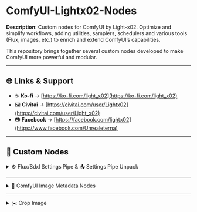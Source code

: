 # ComfyUI-Lightx02-Nodes

**Description**: Custom nodes for ComfyUI by Light-x02. Optimize and simplify workflows, adding utilities, samplers, schedulers and various tools (Flux, images, etc.) to enrich and extend ComfyUI’s capabilities.

This repository brings together several custom nodes developed to make ComfyUI more powerful and modular.

---

## 🌐 Links & Support
- ☕ **Ko-fi** → [https://ko-fi.com/light_x02](https://ko-fi.com/light_x02)  
- 🖼️ **Civitai** → [https://civitai.com/user/Lightx02](https://civitai.com/user/Light_x02)  
- 📷 **Facebook** → [https://facebook.com/lightx02](https://www.facebook.com/Unrealeterna)

---

## 🧩 Custom Nodes

<details>
<summary>⚙️ Flux/Sdxl Settings Pipe & 📤 Settings Pipe Unpack</summary>

# ComfyUI — ⚙️ Flux/Sdxl Settings Pipe & 📤 Settings Pipe Unpack

> These two nodes are designed to simplify **Flux** and **SDXL** workflows: a single node to configure resolution and sampling parameters, and a second node to unpack fields from the **pipe**.

---

## ⚙️ Flux/Sdxl Settings Pipe

### Description

Central node that **prepares settings** for **Flux** *or* **SDXL**. It offers two lists of model-specific resolutions (Flux vs SDXL) and a **switch** (`mode_resolution`) to toggle between them. It computes and outputs a **pipe** (structured object) containing everything needed for proper sampling, along with individual outputs (latent, width/height, sampler, sigmas, etc.).

### Main Features

- **Flux/SDXL switchable mode** (`mode_resolution`) with **resolutions adapted** to each model family.
- **Preset resolutions** + **overrides** (`width_override`, `height_override`) and **flip orientation** (swap W/H) for faster setup.
- **Sampler & Scheduler**: select from ComfyUI’s official samplers and schedulers.
- **Steps & Denoise**: fine control over iteration count and denoising strength.
- **Guidance & CFG**: manage guidance (written into conditioning) and expose a dedicated **CFG**.
- **Seed & Noise**: generates a reusable **custom noise generator** and exposes the **seed**.
- **Pipe Output**: returns a full **FLUX\_PIPE**, ideal for keeping workflows **clean and modular**.

### Example Usage

1. Place **⚙️ Flux/Sdxl Settings Pipe** and select **Flux** or **SDXL** using `mode_resolution`.

2. Choose `sampler_name`, `scheduler`, `steps`, `denoise`. Adjust `guidance` or `cfg` as needed.

3. Connect the **`pipe`** output to **📤 Settings Pipe Unpack** (to access clean individual outputs).

---

## 📤 Settings Pipe Unpack

### Description

Unpacks a **FLUX\_PIPE** to retrieve **all useful outputs** without cluttering the workflow. The first PIPE output allows you to **extend** the chain from the same object if needed (best practice to keep the graph clean and modular).

### Why Use It?

- **Centralize**: a single cable from the main node to the unpack → fewer wires everywhere.
- **Extendable**: keeps `pipe` as the first output to chain other compatible nodes.
- **Readable**: results in cleaner, more maintainable workflows.

---

## Presets — Management and Best Practices

These nodes include a **preset system** (UI button **Manage presets**) that lets you **save/load** the state of the **⚙️ Flux/Sdxl Settings Pipe** node.

### What Gets Saved

- The **main widget values** of the node (resolution, Flux/SDXL mode, steps, denoise, sampler, scheduler, guidance, cfg, etc.).
- Purely **UI elements** (colored headers, management button) are **not** saved.

### Available Operations

- **Apply to node**: apply the selected preset to the current node.
- **Save (overwrite)**: overwrite the selected preset with the node’s current values.
- **Save As…**: create a **new preset**.
- **Rename…**: rename a preset.
- **Delete**: remove a preset.
- **Export / Import**: exchange presets via JSON files.

### Where Are Presets Stored?

- One **JSON file per preset** in the extension’s `presets/` subfolder.

---

## Compatibility

- Compatible with **Flux** and **SDXL** (resolution lists designed for each model family).
- The **pipe** is designed to remain **stable and extendable**, preventing cable clutter.


---

## Example Workflow

![Workflow Example](assets/221814.png) ![Workflow Example](assets/221924.png)

---

## License

Unless otherwise stated in the repo, these files are released under the MIT License.

</details>

---

<details>
<summary>📝 ComfyUI Image Metadata Nodes</summary>

# ComfyUI Image Metadata Nodes

**Version**: 1.1.0 

## Description
This project provides two complementary nodes for **ComfyUI**, allowing you to load and save images while preserving their metadata intact. These nodes are particularly useful for workflows that require image adjustments, such as **upscaling**, without altering the original metadata.

## How It Works

### Metadata Loading
The **Image Metadata Loader** node imports an image while extracting its original metadata. It also provides an optional `MASK` output.

### Metadata Saving
The **Image Metadata Saver** node saves an image with its original, unchanged metadata embedded directly in the generated PNG file.

By connecting these two nodes through the `METADATA` output/input, you can import a previously generated image with correct metadata, modify it (e.g., using upscaling), and save it while preserving the metadata intact.

## Features
- **Supported Formats**: PNG (metadata is directly embedded in the file).  
- **Optional Mask Output**: Exposes a `MASK` output from the loader node.  
- **Dynamic Metadata Management**: Preserves original metadata, even in complex workflows.  
- **Advanced Compatibility**: Metadata is correctly embedded in the final PNG file.  
- **Dynamic Pathing**: Use dynamic time/date placeholders to auto-name your outputs.

## Supported Prefixes

You can use the following placeholders in `filename_prefix` and `subdirectory_name`:

| Placeholder         | Description              | Scope                |
|---------------------|--------------------------|-----------------------|
| `%date:yyyy%`       | Year (e.g. 2025)         | ✅ Filename / Subdir  |
| `%date:yy%`         | Year short (e.g. 25)     | ✅ Filename / Subdir  |
| `%date:MM%`         | Month (01–12)            | ✅ Filename / Subdir  |
| `%date:dd%`         | Day (01–31)              | ✅ Filename / Subdir  |
| `%date:yyyy-MM%`    | Year-Month               | ✅ Filename / Subdir  |
| `%date:yyyy-MM-dd%` | Full Date                | ✅ Filename / Subdir  |
| `%time:HH%`         | Hour (24h)               | ✅ Filename / Subdir  |
| `%time:mm%`         | Minute                   | ✅ Filename / Subdir  |
| `%time:ss%`         | Second                   | ✅ Filename / Subdir  |
| `%time:HH-mm-ss%`   | Full Time                | ✅ Filename / Subdir  |
| `%datetime:full%`   | Full datetime            | ✅ Filename only ⚠️   |

⚠️ `%datetime:full%` is **not allowed** in `subdirectory_name` to prevent creating deeply nested folder structures. If used, it will trigger an error.

## Usage

### Included Nodes

#### Image Metadata Loader
- **Description**: Loads an image and extracts its metadata.  
- **Outputs**:  
  - `IMAGE`: The loaded image.  
  - `METADATA`: The raw metadata.  
  - `MASK`: Optional mask output.

#### Image Metadata Saver
- **Description**: Saves an image with unchanged metadata.  
- **Inputs**:  
  - `IMAGE`: The image to save.  
  - `METADATA`: The metadata to include (optional).  
- **Options**:  
  - **Filename Prefix**: Prefix for the file name (e.g., `%date:yyyy-MM-dd%`).  
  - **Subdirectory Name**: Folder to save into (can be dynamically generated).

### Example Workflow
1. Use the **Image Metadata Loader** node to load an image and retrieve its metadata.  
2. Modify the image (e.g., with an upscaling or retouching node).  
3. Connect the `METADATA` output of the loader to the `METADATA` input of the saver.  
4. Use **Image Metadata Saver** to save the image with intact metadata.
   
![Workflow Example](assets/ComfyUI-Image-Metadata-Nodes.png)

## Additional Notes

To save metadata in my PNG files when generating images with txt2img workflows, I use the extension **"ComfyUI-ImageMetadataExtension"**, which is available [here](https://github.com/edelvarden/ComfyUI-ImageMetadataExtension). This ensures that platforms like Civitai automatically detect the metadata.

## Contribution
Contributions are welcome! If you want to report a bug or suggest an improvement, open an issue or submit a pull request on the [GitHub repository](https://github.com/Light-x02/ComfyUI-Image-Metadata-Nodes).

</details>

---

<details>
<summary>✂️ Crop Image</summary>

# Crop Image

`CropImage` is a **ComfyUI** node that allows cropping an image (and optionally its mask) using **pixel values**.

## Features

- Crop from all 4 sides: `crop_top`, `crop_bottom`, `crop_left`, `crop_right`  
- Values are given directly in **pixels**  
- Supports images and masks  
- Optional **rotation** with automatic white fill (255 for masks)  
- No automatic resizing → output keeps the exact cropped size  

## Parameters

- **crop_top**: pixels to crop from the top  
- **crop_bottom**: pixels to crop from the bottom  
- **crop_left**: pixels to crop from the left  
- **crop_right**: pixels to crop from the right  
- **rotation**: rotation angle in degrees (clockwise), with expansion and white fill

## Returns

- **image**: the cropped (and rotated) image  
- **mask**: the cropped mask (if provided)

## Example usage

Crop an image of 2600×1104 to keep only the area `x=1352, y=136, width=1248, height=832`:  
- `crop_left = 1352`  
- `crop_right = 0`  
- `crop_top = 136`  
- `crop_bottom = 136`  

The output will be **1248×832 pixels**.

---

✦ Category: `lightx02`  
✦ Display name in ComfyUI: **Crop Image**

![Node preview](assets/CropImage.png)

</details>

